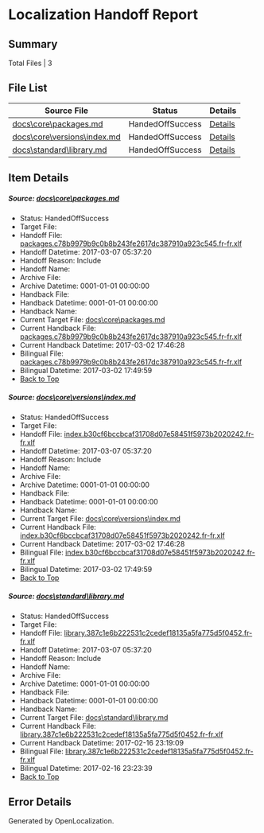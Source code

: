 # <a name='report-top'></a> Localization Handoff Report

## Summary
 Total Files | 3

## File List
 Source File | Status | Details 
 ----------- | ------ | ------- 
 [docs\core\packages.md](https://github.com/dotnet/docs/blob/519253bd6dc105afb138268c62347c29a6072fbb/docs/core/packages.md) | HandedOffSuccess | [Details](#9cb957973e68129194c998c88e398351b48819ec48)
 [docs\core\versions\index.md](https://github.com/dotnet/docs/blob/519253bd6dc105afb138268c62347c29a6072fbb/docs/core/versions/index.md) | HandedOffSuccess | [Details](#7be49f3ac7a7806e631eacf5004343919654881e139)
 [docs\standard\library.md](https://github.com/dotnet/docs/blob/519253bd6dc105afb138268c62347c29a6072fbb/docs/standard/library.md) | HandedOffSuccess | [Details](#f681b1663d1a2e6c2fbbd1cc415290d26bbbe4293463)

## Item Details
##### <a name='9cb957973e68129194c998c88e398351b48819ec48'></a> Source: [docs\core\packages.md](https://github.com/dotnet/docs/blob/519253bd6dc105afb138268c62347c29a6072fbb/docs/core/packages.md)
* Status: HandedOffSuccess
* Target File: 
* Handoff File: [packages.c78b9979b9c0b8b243fe2617dc387910a923c545.fr-fr.xlf](https://github.com/dotnet/docs.handoff/blob/483a6febbb054cf15c5a8a4c74294d26dd1ac0d4/ol-handoff/dotnet/docs.fr-fr/master/dotnet-core/packages.c78b9979b9c0b8b243fe2617dc387910a923c545.fr-fr.xlf)
* Handoff Datetime: 2017-03-07 05:37:20
* Handoff Reason: Include
* Handoff Name: 
* Archive File: 
* Archive Datetime: 0001-01-01 00:00:00
* Handback File: 
* Handback Datetime: 0001-01-01 00:00:00
* Handback Name: 
* Current Target File: [docs\core\packages.md](https://github.com/dotnet/docs.fr-fr/blob/29dc58bed961e0389aa8563a171397747b559b57/docs/core/packages.md)
* Current Handback File: [packages.c78b9979b9c0b8b243fe2617dc387910a923c545.fr-fr.xlf](https://github.com/dotnet/docs.handback/blob/35b2fef18cb105cd652d0da5004d04c619282024/ol-handback/dotnet/docs.fr-fr/master/dotnet-core/packages.c78b9979b9c0b8b243fe2617dc387910a923c545.fr-fr.xlf)
* Current Handback Datetime: 2017-03-02 17:46:28
* Bilingual File: [packages.c78b9979b9c0b8b243fe2617dc387910a923c545.fr-fr.xlf](https://github.com/dotnet/docs.handback/blob/35b2fef18cb105cd652d0da5004d04c619282024/ol-handback/dotnet/docs.fr-fr/master/dotnet-core/packages.c78b9979b9c0b8b243fe2617dc387910a923c545.fr-fr.xlf)
* Bilingual Datetime: 2017-03-02 17:49:59
* [Back to Top](#report-top)

##### <a name='7be49f3ac7a7806e631eacf5004343919654881e139'></a> Source: [docs\core\versions\index.md](https://github.com/dotnet/docs/blob/519253bd6dc105afb138268c62347c29a6072fbb/docs/core/versions/index.md)
* Status: HandedOffSuccess
* Target File: 
* Handoff File: [index.b30cf6bccbcaf31708d07e58451f5973b2020242.fr-fr.xlf](https://github.com/dotnet/docs.handoff/blob/483a6febbb054cf15c5a8a4c74294d26dd1ac0d4/ol-handoff/dotnet/docs.fr-fr/master/dotnet-core/index.b30cf6bccbcaf31708d07e58451f5973b2020242.fr-fr.xlf)
* Handoff Datetime: 2017-03-07 05:37:20
* Handoff Reason: Include
* Handoff Name: 
* Archive File: 
* Archive Datetime: 0001-01-01 00:00:00
* Handback File: 
* Handback Datetime: 0001-01-01 00:00:00
* Handback Name: 
* Current Target File: [docs\core\versions\index.md](https://github.com/dotnet/docs.fr-fr/blob/29dc58bed961e0389aa8563a171397747b559b57/docs/core/versions/index.md)
* Current Handback File: [index.b30cf6bccbcaf31708d07e58451f5973b2020242.fr-fr.xlf](https://github.com/dotnet/docs.handback/blob/35b2fef18cb105cd652d0da5004d04c619282024/ol-handback/dotnet/docs.fr-fr/master/dotnet-core/index.b30cf6bccbcaf31708d07e58451f5973b2020242.fr-fr.xlf)
* Current Handback Datetime: 2017-03-02 17:46:28
* Bilingual File: [index.b30cf6bccbcaf31708d07e58451f5973b2020242.fr-fr.xlf](https://github.com/dotnet/docs.handback/blob/35b2fef18cb105cd652d0da5004d04c619282024/ol-handback/dotnet/docs.fr-fr/master/dotnet-core/index.b30cf6bccbcaf31708d07e58451f5973b2020242.fr-fr.xlf)
* Bilingual Datetime: 2017-03-02 17:49:59
* [Back to Top](#report-top)

##### <a name='f681b1663d1a2e6c2fbbd1cc415290d26bbbe4293463'></a> Source: [docs\standard\library.md](https://github.com/dotnet/docs/blob/519253bd6dc105afb138268c62347c29a6072fbb/docs/standard/library.md)
* Status: HandedOffSuccess
* Target File: 
* Handoff File: [library.387c1e6b222531c2cedef18135a5fa775d5f0452.fr-fr.xlf](https://github.com/dotnet/docs.handoff/blob/483a6febbb054cf15c5a8a4c74294d26dd1ac0d4/ol-handoff/dotnet/docs.fr-fr/master/dotnet-core/library.387c1e6b222531c2cedef18135a5fa775d5f0452.fr-fr.xlf)
* Handoff Datetime: 2017-03-07 05:37:20
* Handoff Reason: Include
* Handoff Name: 
* Archive File: 
* Archive Datetime: 0001-01-01 00:00:00
* Handback File: 
* Handback Datetime: 0001-01-01 00:00:00
* Handback Name: 
* Current Target File: [docs\standard\library.md](https://github.com/dotnet/docs.fr-fr/blob/79b232e6447eb5e4e439d59a0a142befb0931b13/docs/standard/library.md)
* Current Handback File: [library.387c1e6b222531c2cedef18135a5fa775d5f0452.fr-fr.xlf](https://github.com/dotnet/docs.handback/blob/83d2352aa417d1b3dd4bca8575ee9bf75fbfeb05/ol-handback/dotnet/docs.fr-fr/master/dotnet-core/library.387c1e6b222531c2cedef18135a5fa775d5f0452.fr-fr.xlf)
* Current Handback Datetime: 2017-02-16 23:19:09
* Bilingual File: [library.387c1e6b222531c2cedef18135a5fa775d5f0452.fr-fr.xlf](https://github.com/dotnet/docs.handback/blob/83d2352aa417d1b3dd4bca8575ee9bf75fbfeb05/ol-handback/dotnet/docs.fr-fr/master/dotnet-core/library.387c1e6b222531c2cedef18135a5fa775d5f0452.fr-fr.xlf)
* Bilingual Datetime: 2017-02-16 23:23:39
* [Back to Top](#report-top)


## Error Details

Generated by OpenLocalization.
